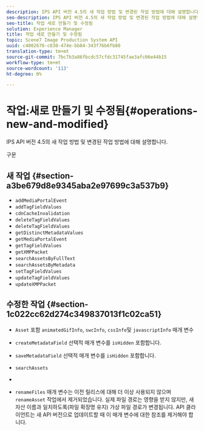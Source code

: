 ```yaml
---
description: IPS API 버전 4.5의 새 작업 방법 및 변경된 작업 방법에 대해 설명합니다.
seo-description: IPS API 버전 4.5의 새 작업 방법 및 변경된 작업 방법에 대해 설명합니다.
seo-title: 작업 새로 만들기 및 수정됨
solution: Experience Manager
title: 작업 새로 만들기 및 수정됨
topic: Scene7 Image Production System API
uuid: c4002670-c830-474e-bb84-343f76b6fb80
translation-type: tm+mt
source-git-commit: 7bc7b3a86fbcdc57cfdc31745fae3afc06e44b15
workflow-type: tm+mt
source-wordcount: '113'
ht-degree: 0%

---
```



# 작업:새로 만들기 및 수정됨{#operations-new-and-modified}

IPS API 버전 4.5의 새 작업 방법 및 변경된 작업 방법에 대해 설명합니다.

구문

## 새 작업 {#section-a3be679d8e9345aba2e97699c3a537b9}

* `addMediaPortalEvent`
* `addTagFieldValues`
* `cdnCacheInvalidation`
* `deleteTagFieldValues`
* `deleteTagFieldValues`
* `getDistinctMetadataValues`
* `getMediaPortalEvent`
* `getTagFieldValues`
* `getXMPPacket`
* `searchAssetsByFullText`
* `searchAssetsByMetadata`
* `setTagFieldValues`
* `updateTagFieldValues`
* `updateXMPPacket`

## 수정한 작업 {#section-1c022cc62d274c349837013f1c02ca51}

* `Asset` 포함 `animatedGifInfo`,  `swcInfo`,  `cssInfo`및  `javascriptInfo` 매개 변수

* `createMetadataField` 선택적 매개 변수를  `isHidden` 포함합니다.

* `saveMetadataField` 선택적 매개 변수를  `isHidden` 포함합니다.

* `searchAssets`
* 
* `renameFiles` 매개 변수는 이전 릴리스에 대해 더 이상 사용되지 않으며 `renameAsset` 작업에서 제거되었습니다. 실제 파일 경로는 영향을 받지 않지만, 새 자산 이름과 일치하도록(파일 확장명 유지) 가상 파일 경로가 변경됩니다. API 클라이언트는 새 API 버전으로 업데이트할 때 이 매개 변수에 대한 참조를 제거해야 합니다.

